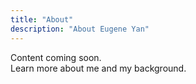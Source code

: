 ```yaml
---
title: "About"
description: "About Eugene Yan"
---
```


Content coming soon.  
Learn more about me and my background.